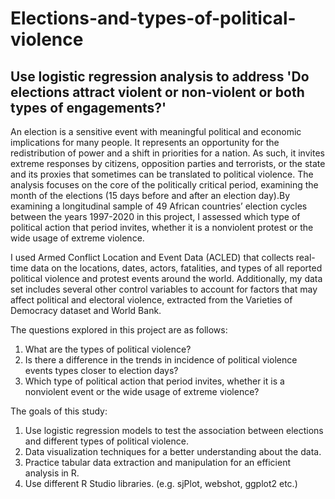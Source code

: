 # Elections-and-types-of-political-violence
## Use logistic regression analysis to address 'Do elections attract violent or non-violent or both types of engagements?'

An election is a sensitive event with meaningful political and economic implications for many people. It represents an opportunity for the redistribution of power and a shift in priorities for a nation. As such, it invites extreme responses by citizens, opposition parties and terrorists, or the state and its proxies that sometimes can be translated to political violence. The analysis focuses on the core of the politically critical period, examining the month of the elections (15 days before and after an election day).By examining a longitudinal sample of 49 African countries’ election cycles between the years 1997-2020 in this project, I assessed which type of political action that period invites, whether it is a nonviolent protest or the wide usage of extreme violence.

I used Armed Conflict Location and Event Data (ACLED) that collects real-time data on the locations, dates, actors, fatalities, and types of all reported political violence and protest events around the world. Additionally, my data set includes several other control variables to account for factors that may affect political and electoral violence, extracted from the Varieties of Democracy dataset and World Bank.

The questions explored in this project are as follows:
1. What are the types of political violence?
2. Is there a difference in the trends in incidence of political violence events types closer to election days?
3. Which type of political action that period invites, whether it is a nonviolent event or the wide usage of extreme violence? 

The goals of this study:

1. Use logistic regression models to test the association between elections and different types of political violence.
2. Data visualization techniques for a better understanding about the data.
3. Practice tabular data extraction and manipulation for an efficient analysis in R.
4. Use different R Studio libraries. (e.g. sjPlot, webshot, ggplot2 etc.)
